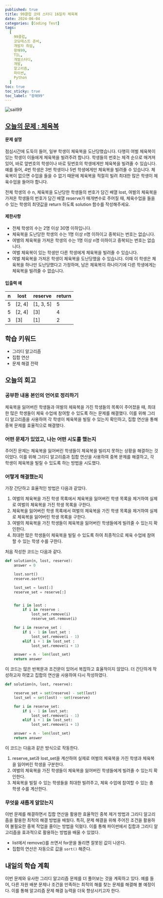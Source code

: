 ```yaml
---
published: true
title: 99클럽 코테 스터디 16일차 체육복
date: 2024-06-04
categories: [Coding Test]
tags:
  [
    99클럽,
    코딩테스트 준비,
    개발자 취업,
    항해99,
    TIL,
    개발스터디,
    개발,
    알고리즘,
    파이썬,
    Python
  ]
toc: true
toc_sticky: true
toc_label: "항해99"
---
```


<img alt='sail99' src="https://github.com/dev-woody/dev-woody.github.io/assets/87690037/9acd8a60-ff3e-48fb-a317-38c699c8bf0e">

## [오늘의 문제 : 체육복](https://school.programmers.co.kr/learn/courses/30/lessons/42862)

#### 문제 설명

점심시간에 도둑이 들어, 일부 학생이 체육복을 도난당했습니다. 다행히 여벌 체육복이 있는 학생이 이들에게 체육복을 빌려주려 합니다. 학생들의 번호는 체격 순으로 매겨져 있어, 바로 앞번호의 학생이나 바로 뒷번호의 학생에게만 체육복을 빌려줄 수 있습니다. 예를 들어, 4번 학생은 3번 학생이나 5번 학생에게만 체육복을 빌려줄 수 있습니다. 체육복이 없으면 수업을 들을 수 없기 때문에 체육복을 적절히 빌려 최대한 많은 학생이 체육수업을 들어야 합니다.

전체 학생의 수 n, 체육복을 도난당한 학생들의 번호가 담긴 배열 lost, 여벌의 체육복을 가져온 학생들의 번호가 담긴 배열 reserve가 매개변수로 주어질 때, 체육수업을 들을 수 있는 학생의 최댓값을 return 하도록 solution 함수를 작성해주세요.

#### 제한사항

- 전체 학생의 수는 2명 이상 30명 이하입니다.
- 체육복을 도난당한 학생의 수는 1명 이상 n명 이하이고 중복되는 번호는 없습니다.
- 여벌의 체육복을 가져온 학생의 수는 1명 이상 n명 이하이고 중복되는 번호는 없습니다.
- 여벌 체육복이 있는 학생만 다른 학생에게 체육복을 빌려줄 수 있습니다.
- 여벌 체육복을 가져온 학생이 체육복을 도난당했을 수 있습니다. 이때 이 학생은 체육복을 하나만 도난당했다고 가정하며, 남은 체육복이 하나이기에 다른 학생에게는 체육복을 빌려줄 수 없습니다.

#### 입출력 예

| n   | lost   | reserve   | return |
| --- | ------ | --------- | ------ |
| 5   | [2, 4] | [1, 3, 5] | 5      |
| 5   | [2, 4] | [3]       | 4      |
| 3   | [3]    | [1]       | 2      |

## 학습 키워드

- 그리디 알고리즘
- 집합 연산
- 문제 해결 전략

## 오늘의 회고

### 공부한 내용 본인의 언어로 정리하기

체육복을 잃어버린 학생들과 여벌의 체육복을 가진 학생들의 목록이 주어졌을 때, 최대한 많은 학생들이 체육 수업에 참여할 수 있도록 하는 문제를 해결했다. 이를 위해 그리디 알고리즘을 사용하여 각 학생이 체육복을 빌릴 수 있는지 확인하고, 집합 연산을 통해 중복 문제를 효율적으로 해결했다.

### 어떤 문제가 있었고, 나는 어떤 시도를 했는지

주어진 문제는 체육복을 잃어버린 학생들이 체육복을 빌리지 못하는 상황을 해결하는 것이었다. 이를 위해 그리디 알고리즘과 집합 연산을 사용하여 중복 문제를 해결하고, 각 학생이 체육복을 빌릴 수 있도록 하는 방법을 시도했다.

### 어떻게 해결했는지

가장 간단하고 효율적인 방법은 다음과 같았다.

1. 여벌의 체육복을 가진 학생 목록에서 체육복을 잃어버린 학생 목록을 제거하여 실제로 여벌의 체육복을 가진 학생 목록을 구한다.
2. 체육복을 잃어버린 학생 목록에서 여벌의 체육복을 가진 학생 목록을 제거하여 실제로 체육복을 잃어버린 학생 목록을 구한다.
3. 여벌의 체육복을 가진 학생들이 체육복을 잃어버린 학생들에게 빌려줄 수 있는지 확인한다.
4. 최대한 많은 학생들이 체육복을 빌릴 수 있도록 하여 최종적으로 체육 수업에 참여할 수 있는 학생 수를 구한다.

처음 작성한 코드는 다음과 같다.

```python
def solution(n, lost, reserve):
    answer = 0

    lost.sort()
    reserve.sort()

    lost_set = lost[:]
    reserve_set = reserve[:]


    for i in lost :
        if i in reserve :
            lost_set.remove(i)
            reserve_set.remove(i)

    for i in reserve_set :
        if i - 1 in lost_set :
            lost_set.remove(i - 1)
        elif i + 1 in lost_set :
            lost_set.remove(i + 1)

    answer = n - len(lost_set)
    return answer
```

이 코드는 많은 반복문과 조건문이 있어서 복잡하고 효율적이지 않았다. 더 간단하게 작성하고자 하였고 집합의 연산을 사용하여 다시 작성하였다.

```python
def solution(n, lost, reserve):

    reserve_set = set(reserve) - set(lost)
    lost_set = set(lost) - set(reserve)

    for i in reserve_set:
        if i - 1 in lost_set:
            lost_set.remove(i - 1)
        elif i + 1 in lost_set:
            lost_set.remove(i + 1)

    answer = n - len(lost_set)
    return answer
```

이 코드는 다음과 같은 방식으로 작동한다.

1. reserve_set과 lost_set을 계산하여 실제로 여벌의 체육복을 가진 학생과 체육복을 잃어버린 학생을 구분한다.
2. 여벌의 체육복을 가진 학생들이 체육복을 잃어버린 학생들에게 빌려줄 수 있는지 확인한다.
3. 체육복을 빌릴 수 있는 학생들을 최대한 빌려주고, 체육 수업에 참여할 수 있는 총 학생 수를 계산한다.

### 무엇을 새롭게 알았는지

이번 문제를 해결하면서 집합 연산을 활용한 효율적인 중복 제거 방법과 그리디 알고리즘을 활용한 최적의 해결 방법을 배웠다. 특히, 문제 해결을 위해 주어진 조건을 활용하여 불필요한 중복 작업을 줄이는 방법을 익혔다. 이를 통해 파이썬에서 집합과 그리디 알고리즘을 효과적으로 활용하는 방법을 배울 수 있었다.

- list에서 remove()를 쓰면서 for문을 돌리면 잘못된 값이 나온다.
- 집합의 연산은 자동으로 값을 `sort()` 해준다.

## 내일의 학습 계획

이번 문제와 유사한 그리디 알고리즘 문제를 더 풀어보는 것을 계획하고 있다. 예를 들어, 다른 자원 배분 문제나 조건을 만족하는 최적의 해를 찾는 문제를 해결해 볼 예정이다. 이를 통해 알고리즘 문제 해결 능력을 더욱 향상시키고자 한다.
